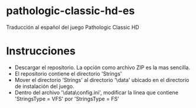 # pathologic-classic-hd-es
Traducción al español del juego Pathologic Classic HD

# Instrucciones
- Descargar el repositorio. La opción como archivo ZIP es la mas sencilla.
- El repositorio contiene el directorio 'Strings'
- Mover el directorio 'Strings' al directorio '\data' ubicado en el directorio de instalación del juego.
- Dentro del archivo '\data\config.ini', modificar la línea que contiene 'StringsType = VFS' por 'StringsType = FS'
